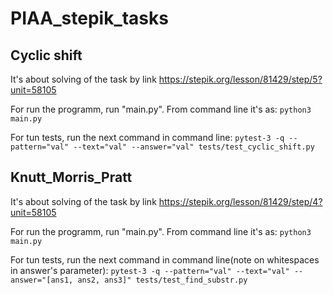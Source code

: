 # PIAA_stepik_tasks

## Cyclic shift

It's about solving of the task by link https://stepik.org/lesson/81429/step/5?unit=58105

For run the programm, run "main.py". From command line it's as:
`python3 main.py`

For tun tests, run the next command in command line:
`pytest-3 -q --pattern="val" --text="val" --answer="val" tests/test_cyclic_shift.py`

## Knutt_Morris_Pratt

It's about solving of the task by link https://stepik.org/lesson/81429/step/4?unit=58105

For run the programm, run "main.py". From command line it's as:
`python3 main.py`

For tun tests, run the next command in command line(note on whitespaces in answer's parameter):
`pytest-3 -q --pattern="val" --text="val" --answer="[ans1, ans2, ans3]" tests/test_find_substr.py`
